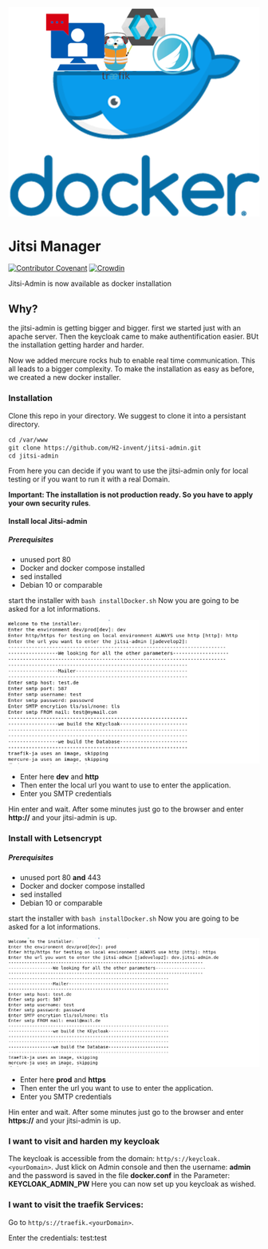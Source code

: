 
![](docs/images/jitsi-admin-docker.png)

# Jitsi Manager

[![Contributor Covenant](https://img.shields.io/badge/Contributor%20Covenant-v2.0%20adopted-ff69b4.svg)](code_of_conduct.md)
[![Crowdin](https://badges.crowdin.net/jitsi-admin/localized.svg)](https://crowdin.com/project/jitsi-admin)

Jitsi-Admin is now available as docker installation
## Why?
the jitsi-admin is getting bigger and bigger.
first we started just with an apache server. Then the keycloak came to make authentification easier. BUt the installation getting harder and harder.

Now we added mercure rocks hub to enable real time communication.
This all leads to a bigger complexity. To make the installation as easy as before, we created a new docker installer.


### Installation
Clone this repo in your directory.
We suggest to clone it into a persistant directory.

```
cd /var/www
git clone https://github.com/H2-invent/jitsi-admin.git
cd jitsi-admin
```
From here you can decide if you want to use the jitsi-admin only for local testing or if you want to run it with a real Domain.

**Important: The installation is not production ready. So you have to apply your own security rules**.

#### Install local Jitsi-admin
##### Prerequisites
* unused port 80
* Docker and docker compose installed
* sed installed
* Debian 10 or comparable

start the installer with
`bash installDocker.sh`
Now you are going to be asked for a lot informations.

![](docs/images/installDocker.PNG)

* Enter here **dev** and **http**
* Then enter the local url you want to use to enter the application.
* Enter you SMTP credentials

Hin enter and wait. After some minutes just go to the browser and enter **http://<yourDomain>** and your jitsi-admin is up.

### Install with Letsencrypt
##### Prerequisites
* unused port 80 **and** 443
* Docker and docker compose installed
* sed installed
* Debian 10 or comparable

start the installer with
`bash installDocker.sh`
Now you are going to be asked for a lot informations.

![](docs/images/installDockerProd.PNG)

* Enter here **prod** and **https**
* Then enter the  url you want to use to enter the application.
* Enter you SMTP credentials

Hin enter and wait.
After some minutes just go to the browser and enter **https://<yourDomain>** and your jitsi-admin is up.

### I want to visit and harden my keycloak

The keycloak is accessible from the domain: `http/s://keycloak.<yourDomain>`.
Just klick on Admin console and then the username: **admin** and the password is saved in the file **docker.conf** in the Parameter: **KEYCLOAK_ADMIN_PW**
Here you can now set up you keycloak as wished.


### I want to visit the traefik Services:
Go to `http/s://traefik.<yourDomain>`.

Enter the credentials: test:test

